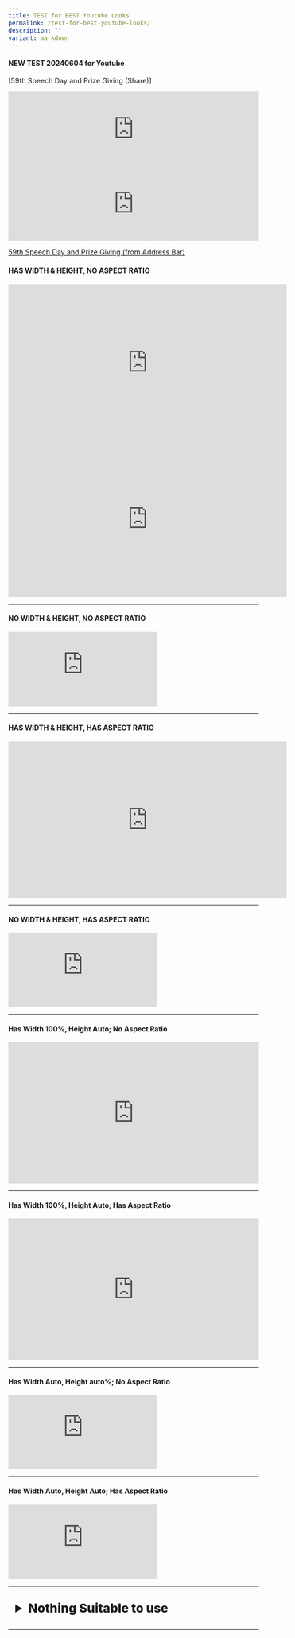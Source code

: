 ```yaml
---
title: TEST for BEST Youtube Looks
permalink: /test-for-best-youtube-looks/
description: ""
variant: markdown
---
```

#### NEW TEST 20240604 for Youtube
[59th Speech Day and Prize Giving (Share)]

<iframe src="https://www.youtube.com/watch?v=iivxaYHg7HY" frameborder="0" allow="accelerometer; autoplay; clipboard-write; encrypted-media; gyroscope; picture-in-picture; web-share" allowfullscreen="" height="auto" width="100%"></iframe>

<iframe src="https://youtu.be/iivxaYHg7HY?si=kY3OBWuvDnQLeUj" frameborder="0" allow="accelerometer; autoplay; clipboard-write; encrypted-media; gyroscope; picture-in-picture; web-share" allowfullscreen="" height="auto" width="100%"></iframe>

[59th Speech Day and Prize Giving (from Address Bar)](https://www.youtube.com/watch?v=iivxaYHg7HY)

#### HAS WIDTH &amp; HEIGHT, NO ASPECT RATIO

<iframe allowfullscreen="" allow="accelerometer; autoplay; clipboard-write; encrypted-media; gyroscope; picture-in-picture; web-share" frameborder="0" title="YouTube video player" src="https://www.youtube.com/embed/mYRZgy5c-fs?si=s0IypGPVGi-Ncjnl" height="315" width="560"></iframe>
<iframe allowfullscreen="" allow="accelerometer; autoplay; clipboard-write; encrypted-media; gyroscope; picture-in-picture; web-share" frameborder="0" title="YouTube video player" src="https://www.youtube.com/embed/iivxaYHg7HY?si=UWuu2gljqtMzOSEr" height="315" width="560"></iframe>

-----

#### NO WIDTH &amp; HEIGHT, NO ASPECT RATIO

<iframe allowfullscreen="" allow="accelerometer; autoplay; clipboard-write; encrypted-media; gyroscope; picture-in-picture; web-share" frameborder="0" title="YCKSS Journey Through 2020 Part 2" src="https://www.youtube.com/embed/mYRZgy5c-fs"></iframe>

-----

#### HAS WIDTH &amp; HEIGHT, HAS ASPECT RATIO

<iframe style="aspect-ratio: 1.76991 / 1;" src="https://www.youtube.com/embed/mYRZgy5c-fs" title="YCKSS Journey Through 2020 Part 2, April to May" frameborder="0" allow="accelerometer; autoplay; clipboard-write; encrypted-media; gyroscope; picture-in-picture; web-share" allowfullscreen="" height="315" width="560"></iframe>

-----

#### NO WIDTH &amp; HEIGHT, HAS ASPECT RATIO

<iframe style="aspect-ratio: 1.76991 / 1;" src="https://www.youtube.com/embed/mYRZgy5c-fs" title="YCKSS Journey Through 2020 Part 2, April to May" frameborder="0" allow="accelerometer; autoplay; clipboard-write; encrypted-media; gyroscope; picture-in-picture; web-share" allowfullscreen=""></iframe>

-----

#### Has Width 100%, Height Auto; No Aspect Ratio

<iframe style="aspect-ratio: 1.76991 / 1;" src="https://www.youtube.com/embed/mYRZgy5c-fs" title="YCKSS Journey Through 2020 Part 2, April to May" frameborder="0" allow="accelerometer; autoplay; clipboard-write; encrypted-media; gyroscope; picture-in-picture; web-share" allowfullscreen="" height="auto" width="100%"></iframe>

-----

#### Has Width 100%, Height Auto; Has Aspect Ratio

<iframe style="aspect-ratio: 1.76991 / 1;" src="https://www.youtube.com/embed/mYRZgy5c-fs" title="YCKSS Journey Through 2020 Part 2, April to May" frameborder="0" allow="accelerometer; autoplay; clipboard-write; encrypted-media; gyroscope; picture-in-picture; web-share" allowfullscreen="" height="auto" width="100%"></iframe>

-----

#### Has Width Auto, Height auto%; No Aspect Ratio

<iframe src="https://www.youtube.com/embed/mYRZgy5c-fs;" title="YCKSS Journey Through 2020 Part 2, April to May" frameborder="0" allow="accelerometer; autoplay; clipboard-write; encrypted-media; gyroscope; picture-in-picture; web-share" allowfullscreen="" height="auto" width="auto"></iframe>

-----

#### Has Width Auto, Height Auto; Has Aspect Ratio

<iframe style="aspect-ratio: 1.76991 / 1;" src="https://www.youtube.com/embed/mYRZgy5c-fs" title="YCKSS Journey Through 2020 Part 2, April to May" frameborder="0" allow="accelerometer; autoplay; clipboard-write; encrypted-media; gyroscope; picture-in-picture; web-share" allowfullscreen="" height="auto" width="auto"></iframe><br>


-----

<details style="padding: 1em">
    <summary style="font-size: 1.75em; font-weight: 800"> Nothing Suitable to use</summary>
	
	#### URL COPY FROM WEBBROWSER AND PASTE
	
	[Site Unreachable](https://www.youtube.com/watch?v=mYRZgy5c-fs)
	
	-----
	
	#### URL COPY FROM SHARE BUTTON AND PASTE
	
	[YCKSS Journey Through 2020 Part 2 - YouTube](https://youtu.be/mYRZgy5c-fs?feature=shared)
	
	-----
	
	#### IFRAME COPY FROM SHARE BUTTON AND PASTE
	
	[YouTube](https://www.youtube.com/embed/mYRZgy5c-fs)
	
</details>	

------